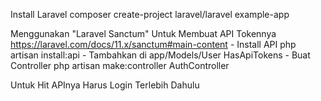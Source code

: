 Install Laravel
    composer create-project laravel/laravel example-app

Menggunakan "Laravel Sanctum" Untuk Membuat API Tokennya
    https://laravel.com/docs/11.x/sanctum#main-content
    - Install API
        php artisan install:api
    - Tambahkan di app/Models/User
        HasApiTokens
    - Buat Controller
        php artisan make:controller AuthController


Untuk Hit APInya Harus Login Terlebih Dahulu
